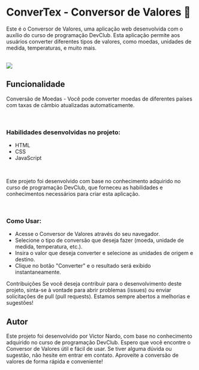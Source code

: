 <h1 >ConverTex - Conversor de Valores 💸 </h1>
<p>Este é o Conversor de Valores, uma aplicação web desenvolvida com o auxílio do curso de programação DevClub. Esta aplicação permite aos usuários converter diferentes tipos de valores, como moedas, unidades de medida, temperaturas, e muito mais.</p>
<br>
<img src="https://encrypted-tbn3.gstatic.com/images?q=tbn:ANd9GcTZraFCVNAMKDF_2xcL_iDypfXv-cMOMl1fLiDVU3I66QrhXbtd">
<br>
<h2>Funcionalidade</h2>
<p>Conversão de Moedas - Você pode converter moedas de diferentes países com taxas de câmbio atualizadas automaticamente.</p> 
<br>

<h3>Habilidades desenvolvidas no projeto:</h3>

- HTML
- CSS
- JavaScript
<br>
<p> Este projeto foi desenvolvido com base no conhecimento adquirido no curso de programação DevClub, que forneceu as habilidades e conhecimentos necessários para criar esta aplicação.</p>
<br>


<h3>Como Usar:</h3>

- Acesse o Conversor de Valores através do seu navegador.
- Selecione o tipo de conversão que deseja fazer (moeda, unidade de medida, temperatura, etc.).
- Insira o valor que deseja converter e selecione as unidades de origem e destino.
- Clique no botão "Converter" e o resultado será exibido instantaneamente.

Contribuições
Se você deseja contribuir para o desenvolvimento deste projeto, sinta-se à vontade para abrir problemas (issues) ou enviar solicitações de pull (pull requests). Estamos sempre abertos a melhorias e sugestões!

<h2>Autor</h2>
<p>Este projeto foi desenvolvido por Victor Nardo, com base no conhecimento adquirido no curso de programação DevClub.
Espero que você encontre o Conversor de Valores útil e fácil de usar. Se tiver alguma dúvida ou sugestão, não hesite em entrar em contato. Aproveite a conversão de valores de forma rápida e conveniente!</p>

